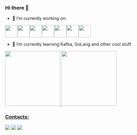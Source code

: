### Hi there 👋

- 🔭 I’m currently working on:

<img src="https://cdn.jsdelivr.net/gh/devicons/devicon/icons/apachekafka/apachekafka-original.svg"  width="40" height="40" /><img src="https://cdn.jsdelivr.net/gh/devicons/devicon/icons/go/go-original.svg"  width="40" height="40" /><img src="https://cdn.jsdelivr.net/gh/devicons/devicon/icons/python/python-original.svg" width="40" height="40"/><img src="https://cdn.jsdelivr.net/gh/devicons/devicon/icons/grafana/grafana-original.svg" width="40" height="40"/><img src="https://cdn.jsdelivr.net/gh/devicons/devicon/icons/docker/docker-original.svg" width="40" height="40"/><img src="https://cdn.jsdelivr.net/gh/devicons/devicon/icons/jira/jira-original.svg" width="40" height="40"/><img src="https://cdn.jsdelivr.net/gh/devicons/devicon/icons/kubernetes/kubernetes-plain.svg" width="40" height="40"/>
                   
          
- 🌱 I’m currently learning Kafka, GoLang and other cool stuff.

<div>
<a href="https://github.com/jcosta86">
<img height="180em" src="https://github-readme-stats.vercel.app/api/top-langs/?username=jcosta86&layout=compact&langs_count=7&theme=dark"/>
<img height="180em" src="https://github-readme-stats.vercel.app/api?username=jcosta86&show_icons=true&theme=dark&include_all_commits=true&count_private=true"/>
</div>

### Contacts:

<div>
<a href="https://instagram.com/jeff_mudrei" target="_blank"><img src="https://img.shields.io/badge/-Instagram-%23E4405F?style=for-the-badge&logo=instagram&logoColor=white" target="_blank"></a>
<a href = "mailto:costa.jeff1986@gmail.com"><img src="https://img.shields.io/badge/Gmail-D14836?style=for-the-badge&logo=gmail&logoColor=white" target="_blank"></a>
<a href="https://www.linkedin.com/in/jefersoncosta1986/" target="_blank"><img src="https://img.shields.io/badge/-LinkedIn-%230077B5?style=for-the-badge&logo=linkedin&logoColor=white" target="_blank"></a>   
</div>

<!--
**jcosta86/jcosta86** is a ✨ _special_ ✨ repository because its `README.md` (this file) appears on your GitHub profile.

Here are some ideas to get you started:

- 🔭 I’m currently working on ...
- 🌱 I’m currently learning ...
- 👯 I’m looking to collaborate on ...
- 🤔 I’m looking for help with ...
- 💬 Ask me about ...
- 📫 How to reach me: ...
- 😄 Pronouns: ...
- ⚡ Fun fact: ...
-->
